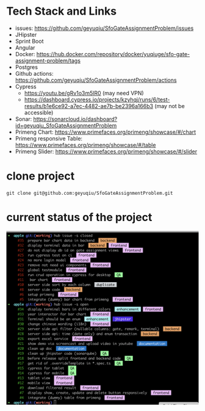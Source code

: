 # Tech Stack and Links

- issues: https://github.com/geyuqiu/SfoGateAssignmentProblem/issues
- JHipster
- Sprint Boot
- Angular
- Docker: https://hub.docker.com/repository/docker/yuqiuge/sfo-gate-assignment-problem/tags
- Postgres
- Github actions: https://github.com/geyuqiu/SfoGateAssignmentProblem/actions
- Cypress
    - https://youtu.be/gRv1o3m5lR0 (may need VPN)
    - https://dashboard.cypress.io/projects/kzyhqj/runs/6/test-results/b1e6ce92-a7ec-4482-ae7b-be2396a166b3 (may not be accessible)
- Sonar: https://sonarcloud.io/dashboard?id=geyuqiu_SfoGateAssignmentProblem
- Primeng Chart: https://www.primefaces.org/primeng/showcase/#/chart
- Primeng responsive Table: https://www.primefaces.org/primeng/showcase/#/table
- Primeng Slider: https://www.primefaces.org/primeng/showcase/#/slider

# clone project

    git clone git@github.com:geyuqiu/SfoGateAssignmentProblem.git
    
# current status of the project

![](arc42/issues.png)
